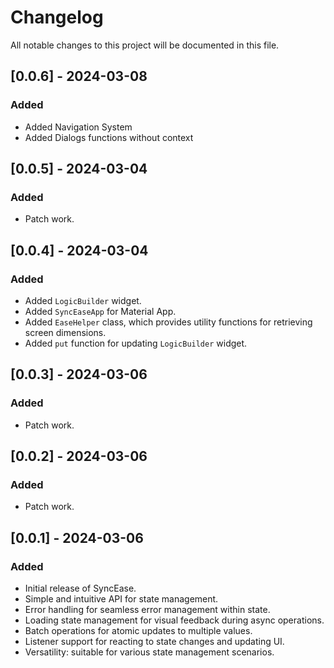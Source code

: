 # Changelog

All notable changes to this project will be documented in this file.

## [0.0.6] - 2024-03-08

### Added

-  Added Navigation System
-  Added Dialogs functions without context 



## [0.0.5] - 2024-03-04

### Added

-  Patch work.


## [0.0.4] - 2024-03-04

### Added

- Added `LogicBuilder` widget.
- Added `SyncEaseApp` for Material App.
- Added `EaseHelper` class, which provides utility functions for retrieving screen dimensions.
- Added `put` function for updating `LogicBuilder` widget.

## [0.0.3] - 2024-03-06

### Added

- Patch work.

## [0.0.2] - 2024-03-06

### Added

- Patch work.

## [0.0.1] - 2024-03-06

### Added

- Initial release of SyncEase.
- Simple and intuitive API for state management.
- Error handling for seamless error management within state.
- Loading state management for visual feedback during async operations.
- Batch operations for atomic updates to multiple values.
- Listener support for reacting to state changes and updating UI.
- Versatility: suitable for various state management scenarios.
